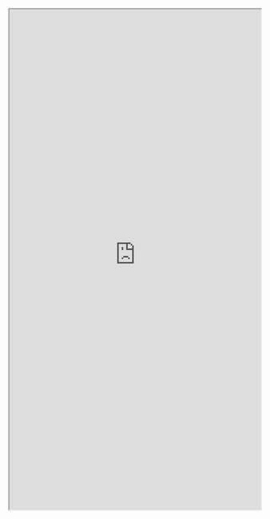 

<div style="width: 100%; height: 1000px;"> <!-- Example parent container -->
    <iframe src=https://nimaboscarino-hotdog-gradio.hf.space style="width: 100%; height: 100%;"></iframe>
</div>

